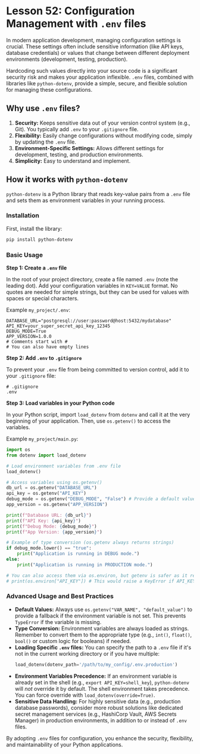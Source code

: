 # Lesson 52: Configuration Management with `.env` files

In modern application development, managing configuration settings is crucial. These settings often include sensitive information (like API keys, database credentials) or values that change between different deployment environments (development, testing, production).

Hardcoding such values directly into your source code is a significant security risk and makes your application inflexible. `.env` files, combined with libraries like `python-dotenv`, provide a simple, secure, and flexible solution for managing these configurations.

## Why use `.env` files?

1.  **Security:** Keeps sensitive data out of your version control system (e.g., Git). You typically add `.env` to your `.gitignore` file.
2.  **Flexibility:** Easily change configurations without modifying code, simply by updating the `.env` file.
3.  **Environment-Specific Settings:** Allows different settings for development, testing, and production environments.
4.  **Simplicity:** Easy to understand and implement.

## How it works with `python-dotenv`

`python-dotenv` is a Python library that reads key-value pairs from a `.env` file and sets them as environment variables in your running process.

### Installation

First, install the library:

```bash
pip install python-dotenv
```

### Basic Usage

**Step 1: Create a `.env` file**

In the root of your project directory, create a file named `.env` (note the leading dot). Add your configuration variables in `KEY=VALUE` format. No quotes are needed for simple strings, but they can be used for values with spaces or special characters.

Example `my_project/.env`:

```dotenv
DATABASE_URL="postgresql://user:password@host:5432/mydatabase"
API_KEY=your_super_secret_api_key_12345
DEBUG_MODE=True
APP_VERSION=1.0.0
# Comments start with #
# You can also have empty lines
```

**Step 2: Add `.env` to `.gitignore`**

To prevent your `.env` file from being committed to version control, add it to your `.gitignore` file:

```gitignore
# .gitignore
.env
```

**Step 3: Load variables in your Python code**

In your Python script, import `load_dotenv` from `dotenv` and call it at the very beginning of your application. Then, use `os.getenv()` to access the variables.

Example `my_project/main.py`:

```python
import os
from dotenv import load_dotenv

# Load environment variables from .env file
load_dotenv()

# Access variables using os.getenv()
db_url = os.getenv("DATABASE_URL")
api_key = os.getenv("API_KEY")
debug_mode = os.getenv("DEBUG_MODE", "False") # Provide a default value
app_version = os.getenv("APP_VERSION")

print(f"Database URL: {db_url}")
print(f"API Key: {api_key}")
print(f"Debug Mode: {debug_mode}")
print(f"App Version: {app_version}")

# Example of type conversion (os.getenv always returns strings)
if debug_mode.lower() == "true":
    print("Application is running in DEBUG mode.")
else:
    print("Application is running in PRODUCTION mode.")

# You can also access them via os.environ, but getenv is safer as it returns None if not found
# print(os.environ["API_KEY"]) # This would raise a KeyError if API_KEY is not set
```

### Advanced Usage and Best Practices

*   **Default Values:** Always use `os.getenv("VAR_NAME", "default_value")` to provide a fallback if the environment variable is not set. This prevents `TypeError` if the variable is missing.
*   **Type Conversion:** Environment variables are always loaded as strings. Remember to convert them to the appropriate type (e.g., `int()`, `float()`, `bool()` or custom logic for booleans) if needed.
*   **Loading Specific `.env` files:** You can specify the path to a `.env` file if it's not in the current working directory or if you have multiple:
    ```python
    load_dotenv(dotenv_path='/path/to/my_config/.env.production')
    ```
*   **Environment Variables Precedence:** If an environment variable is already set in the shell (e.g., `export API_KEY=shell_key`), `python-dotenv` will *not* override it by default. The shell environment takes precedence. You can force override with `load_dotenv(override=True)`.
*   **Sensitive Data Handling:** For highly sensitive data (e.g., production database passwords), consider more robust solutions like dedicated secret management services (e.g., HashiCorp Vault, AWS Secrets Manager) in production environments, in addition to or instead of `.env` files.

By adopting `.env` files for configuration, you enhance the security, flexibility, and maintainability of your Python applications.